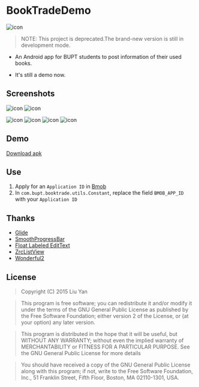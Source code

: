 # BookTradeDemo
![icon](/screenshots/ic_launcher.png) 



> NOTE: This project is deprecated.The brand-new version is still in
> development mode.

- An Android app for BUPT students to post information of their used books.

- It's still a demo now.



## Screenshots ##
![icon](/screenshots/1.png) ![icon](/screenshots/2.png) 

![icon](/screenshots/3.png) ![icon](/screenshots/4.png)
![icon](/screenshots/5.png) ![icon](/screenshots/6.png)  




## Demo ##
[Download apk](/release/app-debug.apk)



## Use ##



1. Apply for an `Application ID` in [Bmob](http://www.bmob.cn/)
2. In `com.bupt.booktrade.utils.Constant`, replace the field `BMOB_APP_ID` with your `Application ID`



## Thanks ##



- [Glide](https://github.com/bumptech/glide)
- [SmoothProgressBar](https://github.com/castorflex/SmoothProgressBar)
- [Float Labeled EditText](https://github.com/wrapp/floatlabelededittext)
- [ZrcListView](https://github.com/zarics/ZrcListView)
- [Wonderful2](https://github.com/bmob/Wonderful2)



## License ##
> Copyright (C) 2015 Liu Yan



> This program is free software; you can redistribute it and/or
modify it under the terms of the GNU General Public License
as published by the Free Software Foundation; either version 2
of the License, or (at your option) any later version.



> This program is distributed in the hope that it will be useful,
but WITHOUT ANY WARRANTY; without even the implied warranty of
MERCHANTABILITY or FITNESS FOR A PARTICULAR PURPOSE.  See the
GNU General Public License for more details


> You should have received a copy of the GNU General Public License
along with this program; if not, write to the Free Software
Foundation, Inc., 51 Franklin Street, Fifth Floor, Boston, MA  02110-1301, USA.
